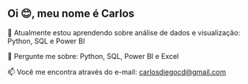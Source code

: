 ## Oi 😊, meu nome é Carlos
🌱 Atualmente estou aprendendo sobre análise de dados e visualização: Python, SQL e Power BI

💬 Pergunte me sobre: Python, SQL, Power BI e Excel

📫 Você me encontra através do e-mail: carlosdiegocd@gmail.com




<!---
- 👋 Hi, I’m @Carlosd-nascimento
- 👀 I’m interested in ...
- 🌱 I’m currently learning ...
- 💞️ I’m looking to collaborate on ...
- 📫 How to reach me ...
- 😄 Pronouns: ...
- ⚡ Fun fact: ...

<!---
Carlosd-nascimento/Carlosd-nascimento is a ✨ special ✨ repository because its `README.md` (this file) appears on your GitHub profile.
You can click the Preview link to take a look at your changes.
--->
